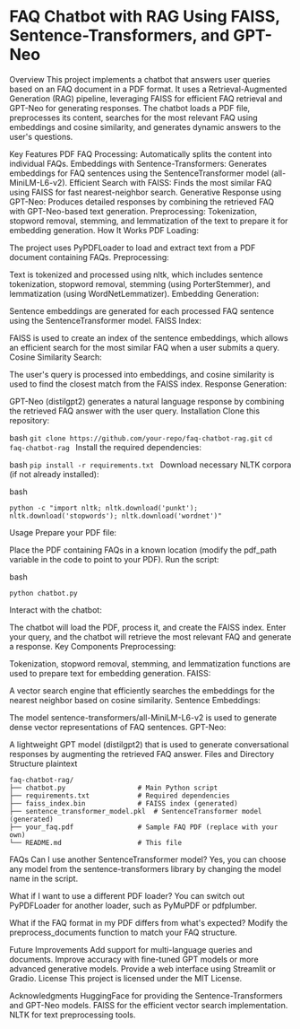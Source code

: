 # FAQ Chatbot with RAG Using FAISS, Sentence-Transformers, and GPT-Neo
Overview
This project implements a chatbot that answers user queries based on an FAQ document in a PDF format. It uses a Retrieval-Augmented Generation (RAG) pipeline, leveraging FAISS for efficient FAQ retrieval and GPT-Neo for generating responses. The chatbot loads a PDF file, preprocesses its content, searches for the most relevant FAQ using embeddings and cosine similarity, and generates dynamic answers to the user's questions.

Key Features
PDF FAQ Processing: Automatically splits the content into individual FAQs.
Embeddings with Sentence-Transformers: Generates embeddings for FAQ sentences using the SentenceTransformer model (all-MiniLM-L6-v2).
Efficient Search with FAISS: Finds the most similar FAQ using FAISS for fast nearest-neighbor search.
Generative Response using GPT-Neo: Produces detailed responses by combining the retrieved FAQ with GPT-Neo-based text generation.
Preprocessing: Tokenization, stopword removal, stemming, and lemmatization of the text to prepare it for embedding generation.
How It Works
PDF Loading:

The project uses PyPDFLoader to load and extract text from a PDF document containing FAQs.
Preprocessing:

Text is tokenized and processed using nltk, which includes sentence tokenization, stopword removal, stemming (using PorterStemmer), and lemmatization (using WordNetLemmatizer).
Embedding Generation:

Sentence embeddings are generated for each processed FAQ sentence using the SentenceTransformer model.
FAISS Index:

FAISS is used to create an index of the sentence embeddings, which allows an efficient search for the most similar FAQ when a user submits a query.
Cosine Similarity Search:

The user's query is processed into embeddings, and cosine similarity is used to find the closest match from the FAISS index.
Response Generation:

GPT-Neo (distilgpt2) generates a natural language response by combining the retrieved FAQ answer with the user query.
Installation
Clone this repository:

bash
``` git clone https://github.com/your-repo/faq-chatbot-rag.git ```
```cd faq-chatbot-rag ```
Install the required dependencies:

bash
```pip install -r requirements.txt ```
Download necessary NLTK corpora (if not already installed):

bash
```
python -c "import nltk; nltk.download('punkt'); nltk.download('stopwords'); nltk.download('wordnet')"
```
Usage
Prepare your PDF file:

Place the PDF containing FAQs in a known location (modify the pdf_path variable in the code to point to your PDF).
Run the script:

bash
```
python chatbot.py
```
Interact with the chatbot:

The chatbot will load the PDF, process it, and create the FAISS index.
Enter your query, and the chatbot will retrieve the most relevant FAQ and generate a response.
Key Components
Preprocessing:

Tokenization, stopword removal, stemming, and lemmatization functions are used to prepare text for embedding generation.
FAISS:

A vector search engine that efficiently searches the embeddings for the nearest neighbor based on cosine similarity.
Sentence Embeddings:

The model sentence-transformers/all-MiniLM-L6-v2 is used to generate dense vector representations of FAQ sentences.
GPT-Neo:

A lightweight GPT model (distilgpt2) that is used to generate conversational responses by augmenting the retrieved FAQ answer.
Files and Directory Structure
plaintext

```
faq-chatbot-rag/
├── chatbot.py                  # Main Python script
├── requirements.txt            # Required dependencies
├── faiss_index.bin             # FAISS index (generated)
├── sentence_transformer_model.pkl  # SentenceTransformer model (generated)
├── your_faq.pdf                # Sample FAQ PDF (replace with your own)
└── README.md                   # This file
```
FAQs
Can I use another SentenceTransformer model? Yes, you can choose any model from the sentence-transformers library by changing the model name in the script.

What if I want to use a different PDF loader? You can switch out PyPDFLoader for another loader, such as PyMuPDF or pdfplumber.

What if the FAQ format in my PDF differs from what's expected? Modify the preprocess_documents function to match your FAQ structure.

Future Improvements
Add support for multi-language queries and documents.
Improve accuracy with fine-tuned GPT models or more advanced generative models.
Provide a web interface using Streamlit or Gradio.
License
This project is licensed under the MIT License.

Acknowledgments
HuggingFace for providing the Sentence-Transformers and GPT-Neo models.
FAISS for the efficient vector search implementation.
NLTK for text preprocessing tools.
